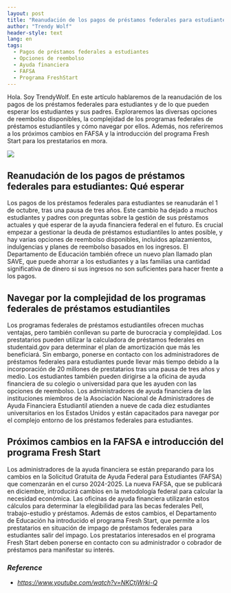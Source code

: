 ```yaml
---
layout: post
title: "Reanudación de los pagos de préstamos federales para estudiantes, opciones de reembolso y cambios en la FAFSA"
author: "Trendy Wolf"
header-style: text
lang: en
tags:
  - Pagos de préstamos federales a estudiantes
  - Opciones de reembolso
  - Ayuda financiera
  - FAFSA
  - Programa FreshStart
---
```


Hola. Soy TrendyWolf. En este artículo hablaremos de la reanudación de los pagos de los préstamos federales para estudiantes y de lo que pueden esperar los estudiantes y sus padres. Exploraremos las diversas opciones de reembolso disponibles, la complejidad de los programas federales de préstamos estudiantiles y cómo navegar por ellos. Además, nos referiremos a los próximos cambios en FAFSA y la introducción del programa Fresh Start para los prestatarios en mora.

<img
    src="https://i.ytimg.com/vi/NKCtjWrki-Q/hqdefault.jpg"
/>


## Reanudación de los pagos de préstamos federales para estudiantes: Qué esperar
Los pagos de los préstamos federales para estudiantes se reanudarán el 1 de octubre, tras una pausa de tres años. Este cambio ha dejado a muchos estudiantes y padres con preguntas sobre la gestión de sus préstamos actuales y qué esperar de la ayuda financiera federal en el futuro. Es crucial empezar a gestionar la deuda de préstamos estudiantiles lo antes posible, y hay varias opciones de reembolso disponibles, incluidos aplazamientos, indulgencias y planes de reembolso basados en los ingresos. El Departamento de Educación también ofrece un nuevo plan llamado plan SAVE, que puede ahorrar a los estudiantes y a las familias una cantidad significativa de dinero si sus ingresos no son suficientes para hacer frente a los pagos.

## Navegar por la complejidad de los programas federales de préstamos estudiantiles
Los programas federales de préstamos estudiantiles ofrecen muchas ventajas, pero también conllevan su parte de burocracia y complejidad. Los prestatarios pueden utilizar la calculadora de préstamos federales en studentaid.gov para determinar el plan de amortización que más les beneficiará. Sin embargo, ponerse en contacto con los administradores de préstamos federales para estudiantes puede llevar más tiempo debido a la incorporación de 20 millones de prestatarios tras una pausa de tres años y medio. Los estudiantes también pueden dirigirse a la oficina de ayuda financiera de su colegio o universidad para que les ayuden con las opciones de reembolso. Los administradores de ayuda financiera de las instituciones miembros de la Asociación Nacional de Administradores de Ayuda Financiera Estudiantil atienden a nueve de cada diez estudiantes universitarios en los Estados Unidos y están capacitados para navegar por el complejo entorno de los préstamos federales para estudiantes.

## Próximos cambios en la FAFSA e introducción del programa Fresh Start
Los administradores de la ayuda financiera se están preparando para los cambios en la Solicitud Gratuita de Ayuda Federal para Estudiantes (FAFSA) que comenzarán en el curso 2024-2025. La nueva FAFSA, que se publicará en diciembre, introducirá cambios en la metodología federal para calcular la necesidad económica. Las oficinas de ayuda financiera utilizarán estos cálculos para determinar la elegibilidad para las becas federales Pell, trabajo-estudio y préstamos. Además de estos cambios, el Departamento de Educación ha introducido el programa Fresh Start, que permite a los prestatarios en situación de impago de préstamos federales para estudiantes salir del impago. Los prestatarios interesados en el programa Fresh Start deben ponerse en contacto con su administrador o cobrador de préstamos para manifestar su interés.


### _Reference_
- _https://www.youtube.com/watch?v=NKCtjWrki-Q_

